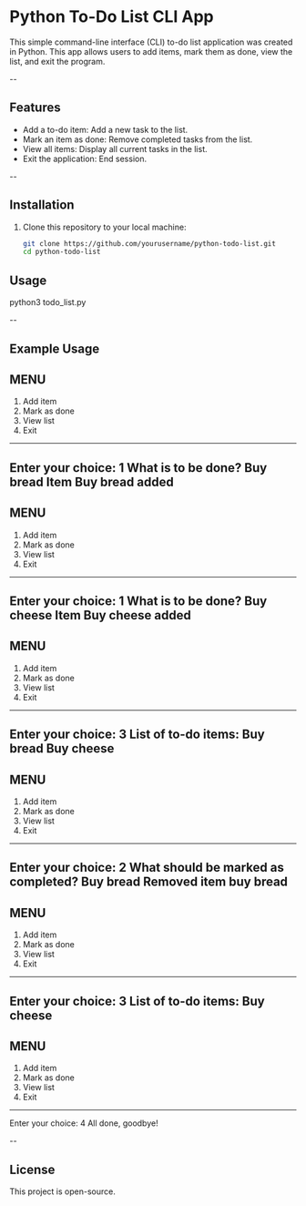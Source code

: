 # Python To-Do List CLI App

This simple command-line interface (CLI) to-do list application was created in Python. This app allows users to add items, mark them as done, view the list, and exit the program.

--

## Features

- Add a to-do item: Add a new task to the list.
- Mark an item as done: Remove completed tasks from the list.
- View all items: Display all current tasks in the list.
- Exit the application: End session.

--

## Installation

1. Clone this repository to your local machine:
   ```bash
   git clone https://github.com/yourusername/python-todo-list.git
   cd python-todo-list


## Usage

python3 todo_list.py

--

## Example Usage

MENU
---------------------------
1. Add item
2. Mark as done
3. View list
4. Exit
---------------------------
Enter your choice: 1
What is to be done? Buy bread
Item Buy bread added
---------------------------
MENU
---------------------------
1. Add item
2. Mark as done
3. View list
4. Exit
---------------------------
Enter your choice: 1
What is to be done? Buy cheese
Item Buy cheese added
---------------------------
MENU
---------------------------
1. Add item
2. Mark as done
3. View list
4. Exit
---------------------------
Enter your choice: 3
List of to-do items:
Buy bread
Buy cheese
---------------------------
MENU
---------------------------
1. Add item
2. Mark as done
3. View list
4. Exit
---------------------------
Enter your choice: 2
What should be marked as completed? Buy bread
Removed item buy bread
---------------------------
MENU
---------------------------
1. Add item
2. Mark as done
3. View list
4. Exit
---------------------------
Enter your choice: 3 
List of to-do items:
Buy cheese
---------------------------
MENU
---------------------------
1. Add item
2. Mark as done
3. View list
4. Exit
---------------------------
Enter your choice: 4
All done, goodbye!

--

## License

This project is open-source.
